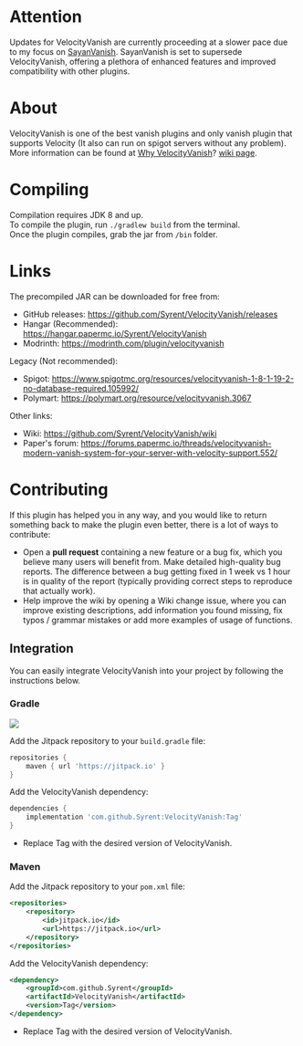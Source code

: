 # Attention
Updates for VelocityVanish are currently proceeding at a slower pace due to my focus on [SayanVanish](https://github.com/Syrent/SayanVanish). SayanVanish is set to supersede VelocityVanish, offering a plethora of enhanced features and improved compatibility with other plugins.

# About
VelocityVanish is one of the best vanish plugins and only vanish plugin that supports Velocity (It also can run on spigot servers without any problem).
More information can be found at [Why VelocityVanish](https://github.com/Syrent/VelocityVanish/wiki/Why-VelocityVanish%3F)? [wiki page](https://github.com/Syrent/VelocityVanish/wiki).

# Compiling
Compilation requires JDK 8 and up.   
To compile the plugin, run `./gradlew build` from the terminal.   
Once the plugin compiles, grab the jar from `/bin` folder.   

# Links
The precompiled JAR can be downloaded for free from:

* GitHub releases: https://github.com/Syrent/VelocityVanish/releases
* Hangar (Recommended): https://hangar.papermc.io/Syrent/VelocityVanish
* Modrinth: https://modrinth.com/plugin/velocityvanish


Legacy (Not recommended):
* Spigot: https://www.spigotmc.org/resources/velocityvanish-1-8-1-19-2-no-database-required.105992/
* Polymart: https://polymart.org/resource/velocityvanish.3067



Other links:

* Wiki: https://github.com/Syrent/VelocityVanish/wiki
* Paper's forum: https://forums.papermc.io/threads/velocityvanish-modern-vanish-system-for-your-server-with-velocity-support.552/

# Contributing
If this plugin has helped you in any way, and you would like to return something back to make the plugin even better, there is a lot of ways to contribute:

* Open a **pull request** containing a new feature or a bug fix, which you believe many users will benefit from.
Make detailed high-quality bug reports. The difference between a bug getting fixed in 1 week vs 1 hour is in quality of the report (typically providing correct steps to reproduce that actually work).
* Help improve the wiki by opening a Wiki change issue, where you can improve existing descriptions, add information you found missing, fix typos / grammar mistakes or add more examples of usage of functions.

## Integration
You can easily integrate VelocityVanish into your project by following the instructions below.

### Gradle
[![](https://jitpack.io/v/Syrent/VelocityVanish.svg)](https://jitpack.io/#Syrent/VelocityVanish)

Add the Jitpack repository to your `build.gradle` file:

```gradle
repositories {
    maven { url 'https://jitpack.io' }
}
```
Add the VelocityVanish dependency:
```gradle
dependencies {
    implementation 'com.github.Syrent:VelocityVanish:Tag'
}
```
* Replace Tag with the desired version of VelocityVanish.

### Maven
Add the Jitpack repository to your `pom.xml` file:

```xml
<repositories>
    <repository>
        <id>jitpack.io</id>
        <url>https://jitpack.io</url>
    </repository>
</repositories>
```
Add the VelocityVanish dependency:
```xml
<dependency>
    <groupId>com.github.Syrent</groupId>
    <artifactId>VelocityVanish</artifactId>
    <version>Tag</version>
</dependency>
```
* Replace Tag with the desired version of VelocityVanish.
